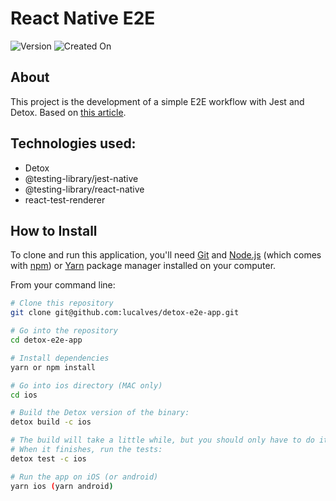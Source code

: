 # React Native E2E

![Version](https://img.shields.io/badge/version-v.1.0.0-red.svg) ![Created On](https://img.shields.io/badge/created%20on-may%202022-red)

## About

This project is the development of a simple E2E workflow with Jest and Detox. Based on [this article](https://learntdd.in/react-native/#setup).

## Technologies used:

- Detox
- @testing-library/jest-native
- @testing-library/react-native
- react-test-renderer

## How to Install

To clone and run this application, you'll need [Git](https://git-scm.com) and [Node.js](https://nodejs.org/en/download/) (which comes with [npm](http://npmjs.com)) or [Yarn](https://yarnpkg.com/) package manager installed on your computer.

From your command line:

```bash
# Clone this repository
git clone git@github.com:lucalves/detox-e2e-app.git

# Go into the repository
cd detox-e2e-app

# Install dependencies
yarn or npm install

# Go into ios directory (MAC only)
cd ios

# Build the Detox version of the binary:
detox build -c ios

# The build will take a little while, but you should only have to do it once for this tutorial.
# When it finishes, run the tests:
detox test -c ios

# Run the app on iOS (or android)
yarn ios (yarn android)
```
